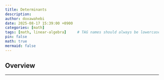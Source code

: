 ```yaml
---
title: Determinants
description: 
author: doxawahebi
date: 2025-08-17 15:39:00 +0900
categories: [math]
tags: [math, linear-algebra]     # TAG names should always be lowercase
pin: false
math: true
mermaid: false
---
```



## Overview
---

